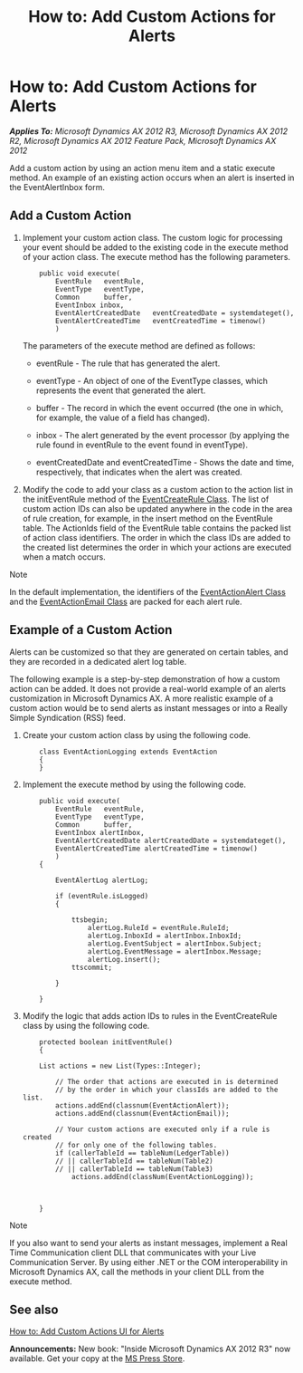 ﻿---
title: 'How to: Add Custom Actions for Alerts'
TOCTitle: 'How to: Add Custom Actions for Alerts'
ms:assetid: 37bca2e2-3f03-4906-86b3-8fdfd179bbd4
ms:mtpsurl: https://msdn.microsoft.com/en-us/library/Aa624189(v=AX.60)
ms:contentKeyID: 35242058
ms.date: 05/18/2015
mtps_version: v=AX.60
---

# How to: Add Custom Actions for Alerts 


_**Applies To:** Microsoft Dynamics AX 2012 R3, Microsoft Dynamics AX 2012 R2, Microsoft Dynamics AX 2012 Feature Pack, Microsoft Dynamics AX 2012_

Add a custom action by using an action menu item and a static execute method. An example of an existing action occurs when an alert is inserted in the EventAlertInbox form.

## Add a Custom Action

1.  Implement your custom action class. The custom logic for processing your event should be added to the existing code in the execute method of your action class. The execute method has the following parameters.
    ```X++  
        public void execute(
            EventRule   eventRule,
            EventType   eventType,
            Common      buffer,
            EventInbox inbox,
            EventAlertCreatedDate   eventCreatedDate = systemdateget(),
            EventAlertCreatedTime   eventCreatedTime = timenow()
            )
    ```
    The parameters of the execute method are defined as follows:
    
      - eventRule - The rule that has generated the alert.
    
      - eventType - An object of one of the EventType classes, which represents the event that generated the alert.
    
      - buffer - The record in which the event occurred (the one in which, for example, the value of a field has changed).
    
      - inbox - The alert generated by the event processor (by applying the rule found in eventRule to the event found in eventType).
    
      - eventCreatedDate and eventCreatedTime - Shows the date and time, respectively, that indicates when the alert was created.

2.  Modify the code to add your class as a custom action to the action list in the initEventRule method of the [EventCreateRule Class](https://msdn.microsoft.com/en-us/library/gg771216\(v=ax.60\)). The list of custom action IDs can also be updated anywhere in the code in the area of rule creation, for example, in the insert method on the EventRule table. The ActionIds field of the EventRule table contains the packed list of action class identifiers. The order in which the class IDs are added to the created list determines the order in which your actions are executed when a match occurs.


> [!NOTE]
> <P>In the default implementation, the identifiers of the <A href="https://msdn.microsoft.com/en-us/library/gg758251(v=ax.60)">EventActionAlert Class</A> and the <A href="https://msdn.microsoft.com/en-us/library/gg758261(v=ax.60)">EventActionEmail Class</A> are packed for each alert rule.</P>



## Example of a Custom Action

Alerts can be customized so that they are generated on certain tables, and they are recorded in a dedicated alert log table.

The following example is a step-by-step demonstration of how a custom action can be added. It does not provide a real-world example of an alerts customization in Microsoft Dynamics AX. A more realistic example of a custom action would be to send alerts as instant messages or into a Really Simple Syndication (RSS) feed.

1.  Create your custom action class by using the following code.
    ```X++  
        class EventActionLogging extends EventAction
        {
        }
    ```
2.  Implement the execute method by using the following code.
    ```X++  
        public void execute(
            EventRule   eventRule,
            EventType   eventType,
            Common      buffer,
            EventInbox alertInbox,
            EventAlertCreatedDate alertCreatedDate = systemdateget(),
            EventAlertCreatedTime alertCreatedTime = timenow()
            )
        {
        
            EventAlertLog alertLog;
        
            if (eventRule.isLogged)
            {
        
                ttsbegin;
                    alertLog.RuleId = eventRule.RuleId;
                    alertLog.InboxId = alertInbox.InboxId;
                    alertLog.EventSubject = alertInbox.Subject;
                    alertLog.EventMessage = alertInbox.Message;
                    alertLog.insert();
                ttscommit;
        
            }
        
        }
    ```
3.  Modify the logic that adds action IDs to rules in the EventCreateRule class by using the following code.
    ```X++  
        protected boolean initEventRule()
        {
        
        List actions = new List(Types::Integer);
        
            // The order that actions are executed in is determined
            // by the order in which your classIds are added to the list.
            actions.addEnd(classnum(EventActionAlert));
            actions.addEnd(classnum(EventActionEmail));
        
            // Your custom actions are executed only if a rule is created
            // for only one of the following tables.
            if (callerTableId == tableNum(LedgerTable))
            // || callerTableId == tableNum(Table2)
            // || callerTableId == tableNum(Table3)
                actions.addEnd(classNum(EventActionLogging));
        
            
    
        }
    ```

> [!NOTE]
> <P>If you also want to send your alerts as instant messages, implement a Real Time Communication client DLL that communicates with your Live Communication Server. By using either .NET or the COM interoperability in Microsoft Dynamics AX, call the methods in your client DLL from the execute method.</P>



## See also

[How to: Add Custom Actions UI for Alerts](how-to-add-custom-actions-ui-for-alerts.md)

  
**Announcements:** New book: "Inside Microsoft Dynamics AX 2012 R3" now available. Get your copy at the [MS Press Store](https://www.microsoftpressstore.com/store/inside-microsoft-dynamics-ax-2012-r3-9780735685109).


